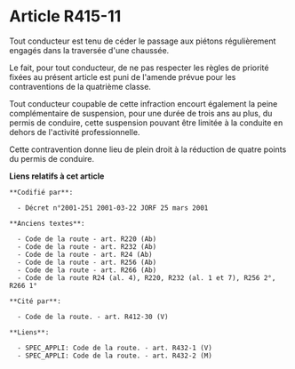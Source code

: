 # Article R415-11

Tout conducteur est tenu de céder le passage aux piétons régulièrement engagés dans la traversée d'une chaussée.

Le fait, pour tout conducteur, de ne pas respecter les règles de priorité fixées au présent article est puni de l'amende
prévue pour les contraventions de la quatrième classe.

Tout conducteur coupable de cette infraction encourt également la peine complémentaire de suspension, pour une durée de trois
ans au plus, du permis de conduire, cette suspension pouvant être limitée à la conduite en dehors de l'activité
professionnelle.

Cette contravention donne lieu de plein droit à la réduction de quatre points du permis de conduire.

**Liens relatifs à cet article**

	**Codifié par**:

	  - Décret n°2001-251 2001-03-22 JORF 25 mars 2001

	**Anciens textes**:

	  - Code de la route - art. R220 (Ab)
	  - Code de la route - art. R232 (Ab)
	  - Code de la route - art. R24 (Ab)
	  - Code de la route - art. R256 (Ab)
	  - Code de la route - art. R266 (Ab)
	  - Code de la route R24 (al. 4), R220, R232 (al. 1 et 7), R256 2°, R266 1°

	**Cité par**:

	  - Code de la route. - art. R412-30 (V)

	**Liens**:

	  - SPEC_APPLI: Code de la route. - art. R432-1 (V)
	  - SPEC_APPLI: Code de la route. - art. R432-2 (M)
